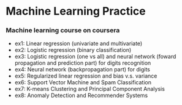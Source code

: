 # Machine Learning Practice
### Machine learning course on coursera
 * ex1: Linear regression (univariate and multivariate)
 * ex2: Logistic regression (binary classification)
 * ex3: Logistic regression (one vs all) and neural network (foward propagation and prediction part) for digits recognition 
 * ex4: Neural network (backpropagation part) for digits 
 * ex5: Regularized linear regression and bias v.s. variance
 * ex6: Support Vector Machine and Spam Classification
 * ex7: K-means Clustering and Principal Component Analysis
 * ex8: Anomaly Detection and Recommender Systems
